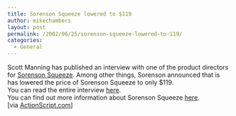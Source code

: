 ```yaml
---
title: Sorenson Squeeze lowered to $119
author: mikechambers
layout: post
permalink: /2002/06/25/sorenson-squeeze-lowered-to-119/
categories:
  - General
---
```



Scott Manning has published an interview with one of the product directors for [Sorenson Squeeze][1]. Among other things, Sorenson announced that is has lowered the price of Sorenson Squeeze to only $119.  
You can read the entire interview [here][2].  
You can find out more information about Sorenson Squeeze [here][1].  
[via [ActionScript.com][3]]

 [1]: http://www.sorenson.com/content.php?cats=2/4&nav=2
 [2]: http://www.scottmanning.com/articles/interviews/06.24.02.ammenharper.php
 [3]: http://www.actionscript.com/archives/00000332.html